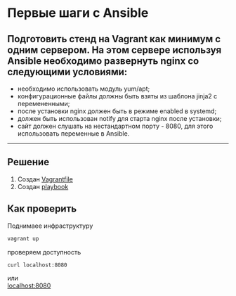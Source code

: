 # Первые шаги с Ansible

## Подготовить стенд на Vagrant как минимум с одним сервером. На этом сервере используя Ansible необходимо развернуть nginx со следующими условиями:

*    необходимо использовать модуль yum/apt;
*    конфигурационные файлы должны быть взяты из шаблона jinja2 с перемененными;
*    после установки nginx должен быть в режиме enabled в systemd;
*    должен быть использован notify для старта nginx после установки;
*    сайт должен слушать на нестандартном порту - 8080, для этого использовать переменные в Ansible.

---

## Решение

1. Создан [Vagrantfile](./Vagrantfile)
2. Создан [playbook](./playbook.yml)

## Как проверить

Поднимаее инфраструктуру
``` bash
vagrant up
```

проверяем доступность
```bash
curl localhost:8080
```

или  
[localhost:8080](http://localhost:8080)
